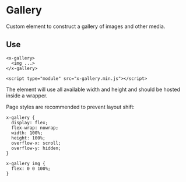 # Gallery

Custom element to construct a gallery of images and other media.

## Use

```
<x-gallery>
  <img ...>
</x-gallery>

<script type="module" src="x-gallery.min.js"></script>
```

The element will use all available width and height and should be hosted inside a wrapper.

Page styles are recommended to prevent layout shift:

```
x-gallery {
  display: flex;
  flex-wrap: nowrap;
  width: 100%;
  height: 100%;
  overflow-x: scroll;
  overflow-y: hidden;
}

x-gallery img {
  flex: 0 0 100%;
}
```
